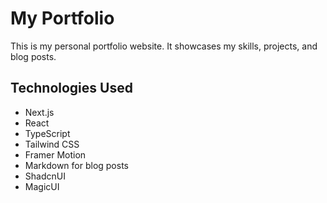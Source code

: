 # My Portfolio

This is my personal portfolio website. It showcases my skills, projects, and blog posts.

## Technologies Used

- Next.js
- React
- TypeScript
- Tailwind CSS
- Framer Motion
- Markdown for blog posts
- ShadcnUI
- MagicUI
